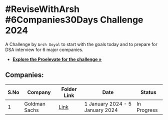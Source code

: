 # #ReviseWithArsh #6Companies30Days Challenge 2024

A Challenge by `Arsh Goyal` to start with the goals today and to prepare for DSA interview for 6 major companies.
<!--
[![ReviseWithArsh](https://img.shields.io/badge/Language-CPP-934fb5?style=for-the-badge&logo=cpp&logoColor=white)](https://github.com/bhartik021/6Companies30days)
[![ReviseWithArsh](https://img.shields.io/badge/ReviseWithArsh-6Companies30Days-green?style=for-the-badge&logo=github)](https://github.com/bhartik021/6Companies30days)
[![ReviseWithArsh](https://img.shields.io/badge/LeetCode-000000?style=for-the-badge&logo=LeetCode&logoColor=#d16c06)](https://github.com/bhartik021/6Companies30days)
--->
<!--
For complete details about the Challenge, go through the official doc and video: 

* <a href="https://docs.google.com/document/d/1jkVKWPcOAE2Xjt7GFLV-M8N50HygZpWcO26REFa7dZM/edit?usp=sharing"><strong>Explore the docs »</strong></a><br/>

* <a href="https://www.proelevate.in/dsa-practice/6-companies-30-days"><strong>Explore the Video »</strong></a><br/>
<hr/>
-->
* <a href="https://www.proelevate.in/dsa-practice/6-companies-30-days"><strong>Explore the Proelevate for the challenge »</strong></a><br/>
## Companies:
| S.No | Company | Folder Link | Date | Status |
| ---- | ------- | -------------- | ---- | ------ |
| 1    | Goldman Sachs | [Link](./Goldman%20Sachs%20-%201) | 1 January 2024 - 5 January 2024 | In Progress |
